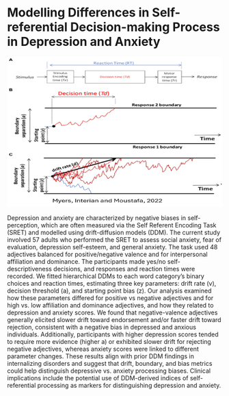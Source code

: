 # Modelling Differences in Self-referential Decision-making Process in Depression and Anxiety

<p align="center">
  <img src="relevant_papers/Myers_et_al_fig.png" width="900" title="theoretical model" height= 350>
</p>

Depression and anxiety are characterized by negative biases in self-perception, which are often measured via the Self Referent Encoding Task (SRET) and modelled using drift-diffusion models (DDM). The current study involved 57 adults who performed the SRET to assess social anxiety, fear of evaluation, depression self-esteem, and general anxiety. The task used 48 adjectives balanced for positive/negative valence and for interpersonal affiliation and dominance. The participants made yes/no self-descriptiveness decisions, and responses and reaction times were recorded. We fitted hierarchical DDMs to each word category’s binary choices and reaction times, estimating three key parameters: drift rate (v), decision threshold (a), and starting point bias (z). Our analysis examined how these parameters differed for positive vs negative adjectives and for high vs. low affiliation and dominance adjectives, and how they related to depression and anxiety scores. We found that negative-valence adjectives generally elicited slower drift toward endorsement and/or faster drift toward rejection, consistent with a negative bias in depressed and anxious individuals. Additionally, participants with higher depression scores tended to require more evidence (higher a) or exhibited slower drift for rejecting negative adjectives, whereas anxiety scores were linked to different parameter changes. These results align with prior DDM findings in internalizing disorders and suggest that drift, boundary, and bias metrics could help distinguish depressive vs. anxiety processing biases. Clinical implications include the potential use of DDM-derived indices of self-referential processing as markers for distinguishing depression and anxiety.
